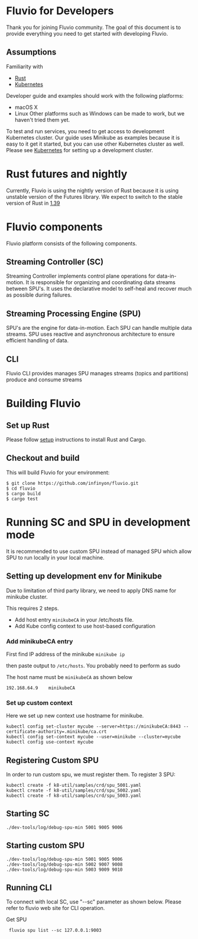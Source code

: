 # Fluvio for Developers

Thank you for joining Fluvio community.  The goal of this document is to provide everything you need to get started with developing Fluvio.

## Assumptions

Familiarity with
- [Rust](https://www.rust-lang.org)
- [Kubernetes](https://kubernetes.io)

Developer guide and examples should work with the following platforms:
- macOS X
- Linux
Other platforms such as Windows can be made to work, but we haven't tried them yet.

To test and run services,  you need to get access to development Kubernetes cluster.  Our guide uses Minikube as examples because it is easy to it get it started, but you can use other Kubernetes cluster as well.  Please see  [Kubernetes](https://kubernetes.io) for setting up a development cluster.

# Rust futures and nightly

Currently,  Fluvio is using the nightly version of Rust because it is using unstable version of the Futures library.  We expect to switch to the stable version of Rust in [1.39](https://github.com/rust-lang/rust/pull/63209)


# Fluvio components
Fluvio platform consists of the following components.  

## Streaming Controller (SC)
Streaming Controller implements control plane operations for data-in-motion.  It is responsible for organizing and coordinating data streams between SPU's.  It uses the declarative model to self-heal and recover much as possible during failures.

## Streaming Processing Engine (SPU)
SPU's are the engine for data-in-motion.   Each SPU can handle multiple data streams.   SPU uses reactive and asynchronous architecture to ensure efficient handling of data. 

## CLI
Fluvio CLI provides
manages SPU
manages streams (topics and partitions)
produce and consume streams


# Building Fluvio

## Set up Rust

Please follow [setup](https://www.rust-lang.org/tools/install) instructions to install Rust and Cargo.

## Checkout and build

This will build Fluvio for your environment:

```
$ git clone https://github.com/infinyon/fluvio.git
$ cd fluvio
$ cargo build
$ cargo test
```

# Running SC and SPU in development mode

It is recommended to use custom SPU instead of managed SPU which allow SPU to run locally in your local machine.



## Setting up development env for Minikube

Due to limitation of third party library, we need to apply DNS name for minikube cluster.

This requires 2 steps.

- Add host entry ```minikubeCA``` in your /etc/hosts file.
- Add Kube config context to use host-based configuration

### Add minikubeCA entry

First find IP address of the minikube
```minikube ip```

then paste output to ```/etc/hosts```.  You probably need to perform as sudo

The host name must be ```minikubeCA``` as shown below

```192.168.64.9    minikubeCA```

### Set up custom context

Here we set up new context use hostname for minikube.

```
kubectl config set-cluster mycube --server=https://minikubeCA:8443 --certificate-authority=.minikube/ca.crt
kubectl config set-context mycube --user=minikube --cluster=mycube
kubectl config use-context mycube
```

## Registering Custom SPU

In order to run custom spu, we must register them.  To register 3 SPU:
```
kubectl create -f k8-util/samples/crd/spu_5001.yaml 
kubectl create -f k8-util/samples/crd/spu_5002.yaml 
kubectl create -f k8-util/samples/crd/spu_5003.yaml 
```

## Starting SC
```
./dev-tools/log/debug-spu-min 5001 9005 9006
```

## Starting custom SPU
```
./dev-tools/log/debug-spu-min 5001 9005 9006
./dev-tools/log/debug-spu-min 5002 9007 9008
./dev-tools/log/debug-spu-min 5003 9009 9010
```

## Running CLI

To connect with local SC, use "--sc" parameter as shown below.
Please refer to fluvio web site for CLI operation.

Get SPU

```
 fluvio spu list --sc 127.0.0.1:9003
```









